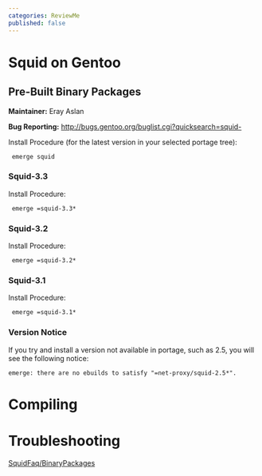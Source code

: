 ```yaml
---
categories: ReviewMe
published: false
---
```

# Squid on Gentoo

## Pre-Built Binary Packages

**Maintainer:** Eray Aslan

**Bug Reporting:**
<http://bugs.gentoo.org/buglist.cgi?quicksearch=squid->

Install Procedure (for the latest version in your selected portage
tree):

``` 
 emerge squid
```

### Squid-3.3

Install Procedure:

``` 
 emerge =squid-3.3*
```

### Squid-3.2

Install Procedure:

``` 
 emerge =squid-3.2*
```

### Squid-3.1

Install Procedure:

``` 
 emerge =squid-3.1*
```

### Version Notice

If you try and install a version not available in portage, such as 2.5,
you will see the following notice:

    emerge: there are no ebuilds to satisfy "=net-proxy/squid-2.5*".

# Compiling

# Troubleshooting


[SquidFaq/BinaryPackages](/SquidFaq/BinaryPackages)
